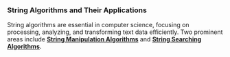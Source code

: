 ### String Algorithms and Their Applications

String algorithms are essential in computer science, focusing on processing, analyzing, and transforming text data efficiently. Two prominent areas include **[String Manipulation Algorithms](./Manipulation/)** and **[String Searching Algorithms](./Searching/)**.
